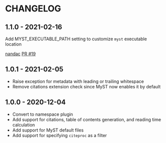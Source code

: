 CHANGELOG
=========

1.1.0 - 2021-02-16
------------------

Add MYST_EXECUTABLE_PATH setting to customize `myst` executable location

[nandac](https://github.com/nandac) [PR #19](https://github.com/ashwinvis/myst-reader/pull/19/)


1.0.1 - 2021-02-05
------------------

* Raise exception for metadata with leading or trailing whitespace
* Remove citations extension check since MyST now enables it by default

1.0.0 - 2020-12-04
------------------

* Convert to namespace plugin
* Add support for citations, table of contents generation, and reading time calculation
* Add support for MyST default files
* Add support for specifying `citeproc` as a filter

